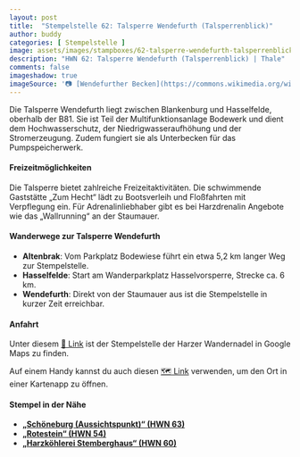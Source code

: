 ```yaml
---
layout: post
title:  "Stempelstelle 62: Talsperre Wendefurth (Talsperrenblick)"
author: buddy
categories: [ Stempelstelle ]
image: assets/images/stampboxes/62-talsperre-wendefurth-talsperrenblick.jpg
description: "HWN 62: Talsperre Wendefurth (Talsperrenblick) | Thale"
comments: false
imageshadow: true
imageSource: '📷 [Wendefurther Becken](https://commons.wikimedia.org/wiki/File:Wendefurther_Becken.JPG) von <a href="//commons.wikimedia.org/wiki/User:Corradox" title="User:Corradox">Corradox</a> unter Lizenz [CC BY-SA 3.0](https://creativecommons.org/licenses/by-sa/3.0)'
---
```


Die Talsperre Wendefurth liegt zwischen Blankenburg und Hasselfelde, oberhalb der B81. Sie ist Teil der Multifunktionsanlage Bodewerk und dient dem Hochwasserschutz, der Niedrigwasseraufhöhung und der Stromerzeugung. Zudem fungiert sie als Unterbecken für das Pumpspeicherwerk.

#### Freizeitmöglichkeiten

Die Talsperre bietet zahlreiche Freizeitaktivitäten. Die schwimmende Gaststätte „Zum Hecht“ lädt zu Bootsverleih und Floßfahrten mit Verpflegung ein. Für Adrenalinliebhaber gibt es bei Harzdrenalin Angebote wie das „Wallrunning“ an der Staumauer.

#### Wanderwege zur Talsperre Wendefurth

- **Altenbrak**: Vom Parkplatz Bodewiese führt ein etwa 5,2 km langer Weg zur Stempelstelle.
- **Hasselfelde**: Start am Wanderparkplatz Hasselvorsperre, Strecke ca. 6 km.
- **Wendefurth**: Direkt von der Staumauer aus ist die Stempelstelle in kurzer Zeit erreichbar.

#### Anfahrt

Unter diesem [📍 Link](https://www.google.com/maps/dir/?api=1&origin=&destination=51.74322%2C%2010.91930) ist der Stempelstelle der Harzer Wandernadel in Google Maps zu finden.

<div class="android-only">
  Auf einem Handy kannst du auch diesen 
  <a href="geo:51.74322,10.91930">🗺️ Link</a> 
  verwenden, um den Ort in einer Kartenapp zu öffnen.
  <p></p>
</div>

#### Stempel in der Nähe

- [**„Schöneburg (Aussichtspunkt)“ (HWN 63)**](/stempelstelle-63-schoeneburg-aussichtspunkt)
- [**„Rotestein“ (HWN 54)**](/stempelstelle-54-rotestein)
- [**„Harzköhlerei Stemberghaus“ (HWN 60)**](/stempelstelle-60-stemberghaus-koehlerei)
